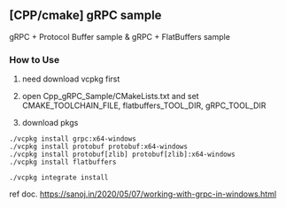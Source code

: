 ## [CPP/cmake] gRPC sample
gRPC + Protocol Buffer sample & gRPC + FlatBuffers sample


### How to Use

1. need download vcpkg first 

2. open Cpp_gRPC_Sample/CMakeLists.txt and set CMAKE_TOOLCHAIN_FILE, flatbuffers_TOOL_DIR, gRPC_TOOL_DIR 

3. download pkgs
```Shell
./vcpkg install grpc:x64-windows
./vcpkg install protobuf protobuf:x64-windows
./vcpkg install protobuf[zlib] protobuf[zlib]:x64-windows
./vcpkg install flatbuffers

./vcpkg integrate install
```








ref doc. https://sanoj.in/2020/05/07/working-with-grpc-in-windows.html

